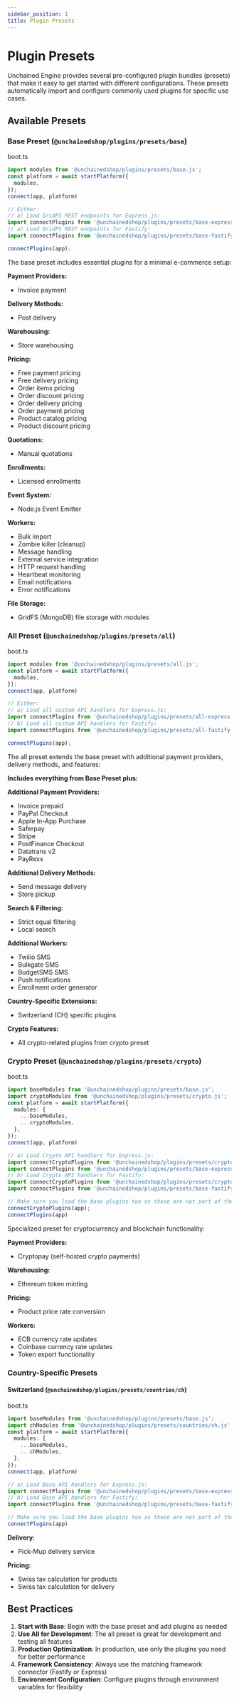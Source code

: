 ```yaml
---
sidebar_position: 1
title: Plugin Presets
---
```


# Plugin Presets

Unchained Engine provides several pre-configured plugin bundles (presets) that make it easy to get started with different configurations. These presets automatically import and configure commonly used plugins for specific use cases.

## Available Presets

### Base Preset (`@unchainedshop/plugins/presets/base`)

boot.ts
```ts
import modules from '@unchainedshop/plugins/presets/base.js';
const platform = await startPlatform({
  modules,
});
connect(app, platform)

// Either:
// a) Load GridFS REST endpoints for Express.js:
import connectPlugins from '@unchainedshop/plugins/presets/base-express.js';
// a) Load GridFS REST endpoints for Fastify:
import connectPlugins from '@unchainedshop/plugins/presets/base-fastify.js';

connectPlugins(app);
```

The base preset includes essential plugins for a minimal e-commerce setup:

**Payment Providers:**
- Invoice payment

**Delivery Methods:**
- Post delivery

**Warehousing:**
- Store warehousing

**Pricing:**
- Free payment pricing
- Free delivery pricing
- Order items pricing
- Order discount pricing
- Order delivery pricing
- Order payment pricing
- Product catalog pricing
- Product discount pricing

**Quotations:**
- Manual quotations

**Enrollments:**
- Licensed enrollments

**Event System:**
- Node.js Event Emitter

**Workers:**
- Bulk import
- Zombie killer (cleanup)
- Message handling
- External service integration
- HTTP request handling
- Heartbeat monitoring
- Email notifications
- Error notifications

**File Storage:**
- GridFS (MongoDB) file storage with modules

### All Preset (`@unchainedshop/plugins/presets/all`)

boot.ts
```ts
import modules from '@unchainedshop/plugins/presets/all.js';
const platform = await startPlatform({
  modules,
});
connect(app, platform)

// Either:
// a) Load all custom API handlers for Express.js:
import connectPlugins from '@unchainedshop/plugins/presets/all-express.js';
// b) Load all custom API handlers for Fastify:
import connectPlugins from '@unchainedshop/plugins/presets/all-fastify.js';

connectPlugins(app);
```

The all preset extends the base preset with additional payment providers, delivery methods, and features:

**Includes everything from Base Preset plus:**

**Additional Payment Providers:**
- Invoice prepaid
- PayPal Checkout
- Apple In-App Purchase
- Saferpay
- Stripe
- PostFinance Checkout
- Datatrans v2
- PayRexx

**Additional Delivery Methods:**
- Send message delivery
- Store pickup

**Search & Filtering:**
- Strict equal filtering
- Local search

**Additional Workers:**
- Twilio SMS
- Bulkgate SMS
- BudgetSMS SMS
- Push notifications
- Enrollment order generator

**Country-Specific Extensions:**
- Switzerland (CH) specific plugins

**Crypto Features:**
- All crypto-related plugins from crypto preset

### Crypto Preset (`@unchainedshop/plugins/presets/crypto`)

boot.ts
```ts
import baseModules from '@unchainedshop/plugins/presets/base.js';
import cryptoModules from '@unchainedshop/plugins/presets/crypto.js';
const platform = await startPlatform({
  modules: {
    ...baseModules,
    ...cryptoModules,
  },
});
connect(app, platform)

// a) Load Crypto API handlers for Express.js:
import connectCryptoPlugins from '@unchainedshop/plugins/presets/crypto-express.js';
import connectPlugins from '@unchainedshop/plugins/presets/base-express.js';
// b) Load Crypto API handlers for Fastify:
import connectCryptoPlugins from '@unchainedshop/plugins/presets/crypto-fastify.js';
import connectPlugins from '@unchainedshop/plugins/presets/base-fastify.js';

// Make sure you load the base plugins too as those are not part of the crypto preset!
connectCryptoPlugins(app);
connectPlugins(app)
```

Specialized preset for cryptocurrency and blockchain functionality:

**Payment Providers:**
- Cryptopay (self-hosted crypto payments)

**Warehousing:**
- Ethereum token minting

**Pricing:**
- Product price rate conversion

**Workers:**
- ECB currency rate updates
- Coinbase currency rate updates
- Token export functionality

### Country-Specific Presets

#### Switzerland (`@unchainedshop/plugins/presets/countries/ch`)

boot.ts
```ts
import baseModules from '@unchainedshop/plugins/presets/base.js';
import chModules from '@unchainedshop/plugins/presets/countries/ch.js';
const platform = await startPlatform({
  modules: {
    ...baseModules,
    ...chModules,
  },
});
connect(app, platform)

// a) Load Base API handlers for Express.js:
import connectPlugins from '@unchainedshop/plugins/presets/base-express.js';
// b) Load Base API handlers for Fastify:
import connectPlugins from '@unchainedshop/plugins/presets/base-fastify.js';

// Make sure you load the base plugins too as those are not part of the ch preset!
connectPlugins(app)
```

**Delivery:**
- Pick-Mup delivery service

**Pricing:**
- Swiss tax calculation for products
- Swiss tax calculation for delivery

## Best Practices

1. **Start with Base**: Begin with the base preset and add plugins as needed
2. **Use All for Development**: The all preset is great for development and testing all features
3. **Production Optimization**: In production, use only the plugins you need for better performance
4. **Framework Consistency**: Always use the matching framework connector (Fastify or Express)
5. **Environment Configuration**: Configure plugins through environment variables for flexibility